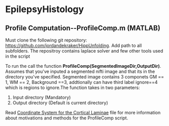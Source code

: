 # EpilepsyHistology

## Profile Computation--ProfileComp.m (MATLAB)
Must clone the following git repository: https://github.com/jordandekraker/HippUnfolding. Add path to all 
subfolders. The repositroy contains laplace solver and few other tools used in the script

To run the call the function **ProfileComp(SegmentedImageDir,OutputDir)**.
Assumes that you've inputed a segmented nifti image and that its in the directory you've specified. Segmented image
contains 3 componets GM == 1, WM == 2, Background ==3, addtionally can have third label ignore==4 which is regions to 
ignore.The function takes in two parameters:
  1) Input directory (Mandatory)
  2) Output directory (Default is current directory)  

Read [Coordinate System for the Cortical Laminae](https://github.com/hrejali/EpilepsyHistology/blob/master/AIP_PROJECT.pdf) file for more information about motivations and methods for the ProfileComp script. 
